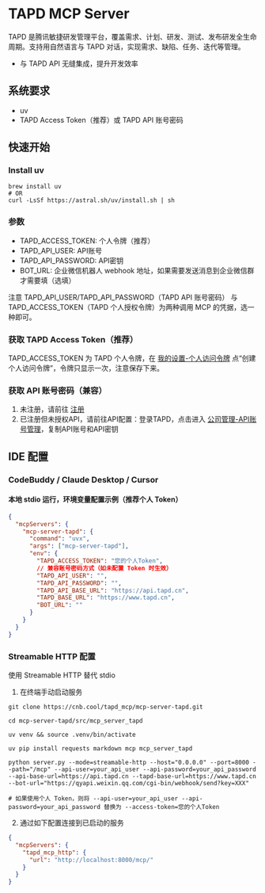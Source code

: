 # TAPD MCP Server

TAPD 是腾讯敏捷研发管理平台，覆盖需求、计划、研发、测试、发布研发全生命周期。支持用自然语言与 TAPD 对话，实现需求、缺陷、任务、迭代等管理。

* 与 TAPD API 无缝集成，提升开发效率

## 系统要求

* uv
* TAPD Access Token（推荐）或 TAPD API 账号密码

## 快速开始
### Install uv
```
brew install uv
# OR
curl -LsSf https://astral.sh/uv/install.sh | sh
```

### 参数
- TAPD_ACCESS_TOKEN: 个人令牌（推荐）
- TAPD_API_USER: API账号 
- TAPD_API_PASSWORD: API密钥 
- BOT_URL: 企业微信机器人 webhook 地址，如果需要发送消息到企业微信群才需要填（选填）

注意 TAPD_API_USER/TAPD_API_PASSWORD（TAPD API 账号密码） 与 TAPD_ACCESS_TOKEN（TAPD 个人授权令牌）为两种调用 MCP 的凭据，选一种即可。


### 获取 TAPD Access Token（推荐）
TAPD_ACCESS_TOKEN 为 TAPD 个人令牌，在 [我的设置-个人访问令牌](https://www.tapd.cn/personal_settings/index?tab=personal_token)  点“创建个人访问令牌”，令牌只显示一次，注意保存下来。

### 获取 API 账号密码（兼容）

1. 未注册，请前往 [注册](https://www.tapd.cn?from_partner=copilot&source=tapd_operation_copilot)
2. 已注册但未授权API，请前往API配置：登录TAPD，点击进入 [公司管理-API账号管理](https://www.tapd.cn/open_platform/open_api_redirect?from_partner=copilot&source=tapd_operation_copilot)，复制API账号和API密钥


## IDE 配置
### CodeBuddy / Claude Desktop / Cursor
#### 本地 stdio 运行，环境变量配置示例（推荐个人 Token）
```json
{
  "mcpServers": {
    "mcp-server-tapd": {
      "command": "uvx",
      "args": ["mcp-server-tapd"],
      "env": {
        "TAPD_ACCESS_TOKEN": "您的个人Token",
        // 兼容账号密码方式（如未配置 Token 时生效）
        "TAPD_API_USER": "",
        "TAPD_API_PASSWORD": "",
        "TAPD_API_BASE_URL": "https://api.tapd.cn",
        "TAPD_BASE_URL": "https://www.tapd.cn",
        "BOT_URL": ""
      }
    }
  }
}
```


### Streamable HTTP 配置
使用 Streamable HTTP 替代 stdio
1. 在终端手动启动服务
```
git clone https://cnb.cool/tapd_mcp/mcp-server-tapd.git

cd mcp-server-tapd/src/mcp_server_tapd

uv venv && source .venv/bin/activate

uv pip install requests markdown mcp mcp_server_tapd

python server.py --mode=streamable-http --host="0.0.0.0" --port=8000 --path="/mcp" --api-user=your_api_user --api-password=your_api_password --api-base-url=https://api.tapd.cn --tapd-base-url=https://www.tapd.cn  --bot-url="https://qyapi.weixin.qq.com/cgi-bin/webhook/send?key=XXX"

# 如果使用个人 Token，则将 --api-user=your_api_user --api-password=your_api_password 替换为 --access-token=您的个人Token

```

2. 通过如下配置连接到已启动的服务
```json
{
  "mcpServers": {
    "tapd_mcp_http": {
      "url": "http://localhost:8000/mcp/"
    }
  }
}
```
